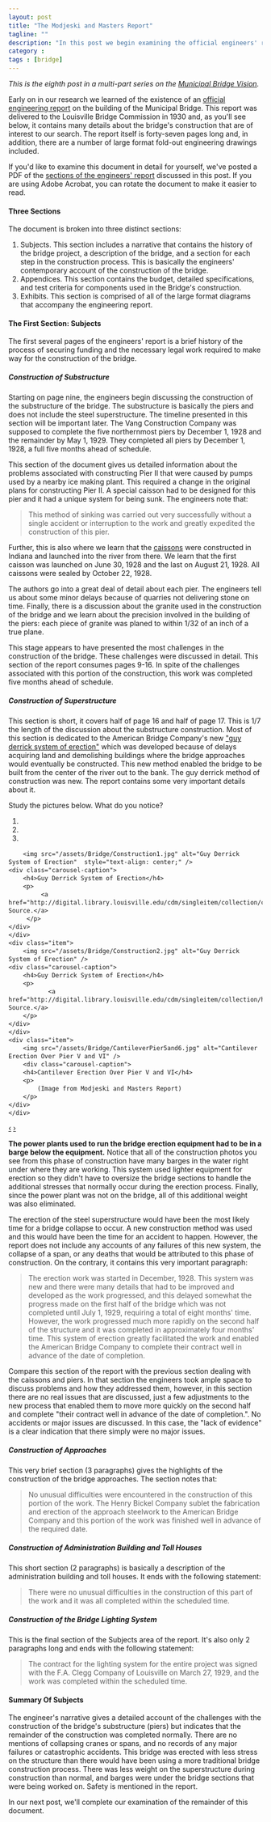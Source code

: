 ```yaml
---
layout: post
title: "The Modjeski and Masters Report"
tagline: ""
description: "In this post we begin examining the official engineers' report to the Municipal Bridge Commission"
category : 
tags : [bridge]
---
```

_This is the eighth post in a multi-part series on the <a href="/tags.html#bridge-ref">Municipal Bridge Vision</a>._

Early on in our research we learned of the existence of an <a href="http://bit.ly/YKwzON">official engineering report</a> on the building of the Municipal Bridge.  This report was delivered to the Louisville Bridge Commission in 1930 and, as you'll see below, it contains many details about the bridge's construction that are of interest to our search.  The report itself is forty-seven pages long and, in addition, there are a number of large format fold-out engineering drawings included.  

<div class="alert alert-info">
    If you'd like to examine this document in detail for yourself, we've posted a PDF of the <a href="/assets/Bridge/EngineerReport1.pdf">sections of the engineers' report</a> discussed in this post.  If you are using Adobe Acrobat, you can rotate the document to make it easier to read.
</div>

#### Three Sections

The document is broken into three distinct sections:

1. Subjects.  This section includes a narrative that contains the history of the bridge project, a description of the bridge, and a section for each step in the construction process.  This is basically the engineers' contemporary account of the construction of the bridge.
2. Appendices.  This section contains the budget, detailed specifications, and test criteria for components used in the Bridge's construction.
3. Exhibits.  This section is comprised of all of the large format diagrams that accompany the engineering report.

#### The First Section: Subjects

The first several pages of the engineers' report is a brief history of the process of securing funding and the necessary legal work required to make way for the construction of the bridge.  

##### Construction of Substructure

Starting on page nine, the engineers begin discussing the construction of the substructure of the bridge.  The substructure is basically the piers and does not include the steel superstructure.  The timeline presented in this section will be important later.  The Vang Construction Company was supposed to complete the five northernmost piers by December 1, 1928 and the remainder by May 1, 1929.  They completed all piers by December 1, 1928, a full five months ahead of schedule.  

This section of the document gives us detailed information about the problems associated with constructing Pier II  that were caused by pumps used by a nearby ice making plant.  This required a change in the original plans for constructing Pier II.  A special caisson had to be designed for this pier and it had a unique system for being sunk.  The engineers note that:

> This method of sinking was carried out very successfully without a single accident or interruption to the work and greatly expedited the construction of this pier.

Further, this is also where we learn that the <a href="http://en.wikipedia.org/wiki/Caisson_(engineering)">caissons</a> were constructed in Indiana and launched into the river from there.  We learn that the first caisson was launched on June 30, 1928 and the last on August 21, 1928.  All caissons were sealed by October 22, 1928.  

The authors go into a great deal of detail about each pier.  The engineers tell us about some minor delays because of quarries not delivering stone on time.  Finally, there is a discussion about the granite used in the construction of the bridge and we learn about the precision involved in the building of the piers: each piece of granite was planed to within 1/32 of an inch of a true plane.  

This stage appears to have presented the most challenges in the construction of the bridge.  These challenges were discussed in detail.  This section of the report consumes pages 9-16.  In spite of the challenges associated with this portion of the construction, this work was completed five months ahead of schedule.

#####  Construction of Superstructure

This section is short, it covers half of page 16 and half of page 17.  This is 1/7 the length of the discussion about the substructure construction.  Most of this section is dedicated to the American Bridge Company's new ["guy derrick system of erection"](http://pdfhost.focus.nps.gov/docs/NRHP/Text/84001578.pdf) which was developed because of delays acquiring land and demolishing buildings where the bridge approaches would eventually be constructed.  This new method enabled the bridge to be built from the center of the river out to the bank.  The guy derrick method of construction was new. The report contains some very important details about it.

Study the pictures below.  What do you notice?

<div id="myCarousel" class="carousel slide" data-interval="false">
  <ol class="carousel-indicators">
    <li data-target="#myCarousel" data-slide-to="0" class="active"></li>
    <li data-target="#myCarousel" data-slide-to="1"></li>
    <li data-target="#myCarousel" data-slide-to="2"></li>
  </ol>
  <div class="carousel-inner">
    <div class="active item">
    
        <img src="/assets/Bridge/Construction1.jpg" alt="Guy Derrick System of Erection"  style="text-align: center;" />
	<div class="carousel-caption">
	    <h4>Guy Derrick System of Erection</h4>
	    <p>
	         <a href="http://digital.library.louisville.edu/cdm/singleitem/collection/cs/id/1055/rec/7">Image Source.</a>
	     </p>
	</div> 
    </div>
    <div class="item">
        <img src="/assets/Bridge/Construction2.jpg" alt="Guy Derrick System of Erection" />
	<div class="carousel-caption">
	    <h4>Guy Derrick System of Erection</h4>
	    <p>
	           <a href="http://digital.library.louisville.edu/cdm/singleitem/collection/heraldpost/id/118/rec/15">Image Source.</a>
	    </p>
	</div>    
    </div>
    <div class="item">
        <img src="/assets/Bridge/CantileverPier5and6.jpg" alt="Cantilever Erection Over Pier V and VI" />
    	<div class="carousel-caption">
	    <h4>Cantilever Erection Over Pier V and VI</h4>
	    <p>
	        (Image from Modjeski and Masters Report)
	    </p>
	</div>
    </div>
  </div>
  <a class="carousel-control left" href="#myCarousel" data-slide="prev">&lsaquo;</a>
  <a class="carousel-control right" href="#myCarousel" data-slide="next">&rsaquo;</a>
</div>

 **The power plants used to run the bridge erection equipment had to be in a barge below the equipment.** Notice that all of the construction photos you see from this phase of construction have many barges in the water right under where they are working.  This system used lighter equipment for erection so they didn't have to oversize the bridge sections to handle the additional stresses that normally occur during the erection process.  Finally, since the power plant was not on the bridge, all of this additional weight was also eliminated.  

The erection of the steel superstructure would have been the most likely time for a bridge collapse to occur.  A new construction method was used and this would have been the time for an accident to happen.  However, the report does not include any accounts of any failures of this new system, the collapse of a span, or any deaths that would be attributed to this phase of construction.  On the contrary, it contains this very important paragraph:

> The erection work was started in December, 1928.  This system was new and there were many details that had to be improved and developed as the work progressed, and this delayed somewhat the progress made on the first half of the bridge which was not completed until July 1, 1929, requiring a total of eight months' time.  However, the work progressed much more rapidly on the second half of the structure and it was completed in approximately four months' time.  This system of erection greatly facilitated the work and enabled the American Bridge Company to complete their contract well in advance of the date of completion.

Compare this section of the report with the previous section dealing with the caissons and piers.  In that section the engineers took ample space to discuss problems and how they addressed them, however, in this section there are no real issues that are discussed, just a few adjustments to the new process that enabled them to move more quickly on the second half and complete "their contract well in advance of the date of completion.".  No accidents or major issues are discussed.  In this case, the "lack of evidence" is a clear indication that there simply were no major issues.

##### Construction of Approaches

This very brief section (3 paragraphs) gives the highlights of the construction of the bridge approaches.  The section notes that:

> No unusual difficulties were encountered in the construction of this portion of the work.  The Henry Bickel Company sublet the fabrication and erection of the approach steelwork to the American Bridge Company and this portion of the work was finished well in advance of the required date.  

##### Construction of Administration Building and Toll Houses

This short section (2 paragraphs) is basically a description of the administration building and toll houses.   It ends with the following statement:

> There were no unusual difficulties in the construction of this part of the work and it was all completed within the scheduled time.

##### Construction of the Bridge Lighting System

This is the final section of the Subjects area of the report.  It's also only 2 paragraphs long and ends with the following statement: 

> The contract for the lighting system for the entire project was signed with the F.A. Clegg Company of Louisville on March 27, 1929, and the work was completed within the scheduled time.

#### Summary Of Subjects

The engineer's narrative gives a detailed account of the challenges with the construction of the bridge's substructure (piers) but indicates that the remainder of the construction was completed normally.  There are no mentions of collapsing cranes or spans, and no records of any major failures or catastrophic accidents.  This bridge was erected with less stress on the structure than there would have been using a more traditional bridge construction process.  There was less weight on the superstructure during construction than normal, and barges were under the bridge sections that were being worked on.  Safety is mentioned in the report.  

In our next post, we'll complete our examination of the remainder of this document.


